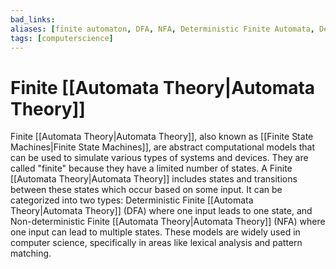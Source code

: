 ```yaml
---
bad_links: 
aliases: [finite automaton, DFA, NFA, Deterministic Finite Automata, Deterministic Finite Automaton, Non-deterministic Finite Automata, Non-deterministic Finite Automaton, Nondeterministic Finite Automata, Nondeterministic Finite Automaton]
tags: [computerscience]
---
```

# Finite [[Automata Theory|Automata Theory]]

Finite [[Automata Theory|Automata Theory]], also known as [[Finite State Machines|Finite State Machines]], are abstract computational models that can be used to simulate various types of systems and devices. They are called "finite" because they have a limited number of states. A Finite [[Automata Theory|Automata Theory]] includes states and transitions between these states which occur based on some input. It can be categorized into two types: Deterministic Finite [[Automata Theory|Automata Theory]] (DFA) where one input leads to one state, and Non-deterministic Finite [[Automata Theory|Automata Theory]] (NFA) where one input can lead to multiple states. These models are widely used in computer science, specifically in areas like lexical analysis and pattern matching.
